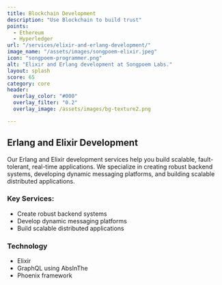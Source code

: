 ```yaml
---
title: Blockchain Development
description: "Use Blockchain to build trust"
points:
  - Ethereum
  - Hyperledger
url: "/services/elixir-and-erlang-development/"
image_name: "/assets/images/songpoem-elixir.jpeg"
icon: "songpoem-programmer.png"
alt: "Elixir and Erlang development at Songpoem Labs."
layout: splash
score: 65
category: core
header:
  overlay_color: "#000"
  overlay_filter: "0.2"
  overlay_image: /assets/images/bg-texture2.png

---
```

## Erlang and Elixir Development

Our Erlang and Elixir development services help you build scalable, fault-tolerant, real-time applications. We specialize in creating robust backend systems, developing dynamic messaging platforms, and building scalable distributed applications.

### Key Services:
- Create robust backend systems
- Develop dynamic messaging platforms
- Build scalable distributed applications

### Technology
- Elixir
- GraphQL using AbsInThe
- Phoenix framework